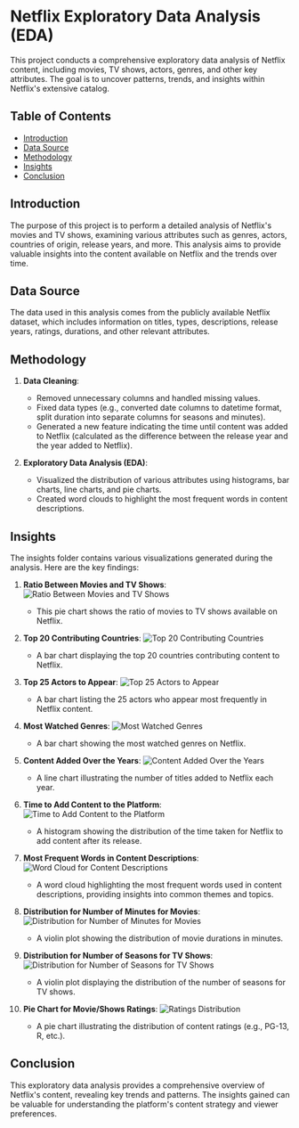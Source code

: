 # Netflix Exploratory Data Analysis (EDA)

This project conducts a comprehensive exploratory data analysis of Netflix content, including movies, TV shows, actors, genres, and other key attributes. The goal is to uncover patterns, trends, and insights within Netflix's extensive catalog.

## Table of Contents

- [Introduction](#introduction)
- [Data Source](#data-source)
- [Methodology](#methodology)
- [Insights](#insights)
- [Conclusion](#conclusion)

## Introduction

The purpose of this project is to perform a detailed analysis of Netflix's movies and TV shows, examining various attributes such as genres, actors, countries of origin, release years, and more. This analysis aims to provide valuable insights into the content available on Netflix and the trends over time.

## Data Source

The data used in this analysis comes from the publicly available Netflix dataset, which includes information on titles, types, descriptions, release years, ratings, durations, and other relevant attributes.

## Methodology

1. **Data Cleaning**: 
   - Removed unnecessary columns and handled missing values.
   - Fixed data types (e.g., converted date columns to datetime format, split duration into separate columns for seasons and minutes).
   - Generated a new feature indicating the time until content was added to Netflix (calculated as the difference between the release year and the year added to Netflix).
   
2. **Exploratory Data Analysis (EDA)**:
   - Visualized the distribution of various attributes using histograms, bar charts, line charts, and pie charts.
   - Created word clouds to highlight the most frequent words in content descriptions.

## Insights

The insights folder contains various visualizations generated during the analysis. Here are the key findings:

1. **Ratio Between Movies and TV Shows**:
   ![Ratio Between Movies and TV Shows](assets/newplot.png)
   - This pie chart shows the ratio of movies to TV shows available on Netflix.

2. **Top 20 Contributing Countries**:
   ![Top 20 Contributing Countries](assets/top20country.png)
   - A bar chart displaying the top 20 countries contributing content to Netflix.

3. **Top 25 Actors to Appear**:
   ![Top 25 Actors to Appear](assets/topActors.png)
   - A bar chart listing the 25 actors who appear most frequently in Netflix content.

4. **Most Watched Genres**:
   ![Most Watched Genres](assets/genres.png)
   - A bar chart showing the most watched genres on Netflix.

5. **Content Added Over the Years**:
   ![Content Added Over the Years](assets/lineyears.png)
   - A line chart illustrating the number of titles added to Netflix each year.

6. **Time to Add Content to the Platform**:
   ![Time to Add Content to the Platform](assets/timeToAddContent.png)
   - A histogram showing the distribution of the time taken for Netflix to add content after its release.

7. **Most Frequent Words in Content Descriptions**:
   ![Word Cloud for Content Descriptions](assets/wordcloud.png)
   - A word cloud highlighting the most frequent words used in content descriptions, providing insights into common themes and topics.

8. **Distribution for Number of Minutes for Movies**:
   ![Distribution for Number of Minutes for Movies](assets/moviemins.png)
   - A violin plot showing the distribution of movie durations in minutes.

9. **Distribution for Number of Seasons for TV Shows**:
   ![Distribution for Number of Seasons for TV Shows](assets/tvseasons.png)
   - A violin plot displaying the distribution of the number of seasons for TV shows.

10. **Pie Chart for Movie/Shows Ratings**:
    ![Ratings Distribution](assets/pieRating.png)
    - A pie chart illustrating the distribution of content ratings (e.g., PG-13, R, etc.).

## Conclusion

This exploratory data analysis provides a comprehensive overview of Netflix's content, revealing key trends and patterns. The insights gained can be valuable for understanding the platform's content strategy and viewer preferences.
